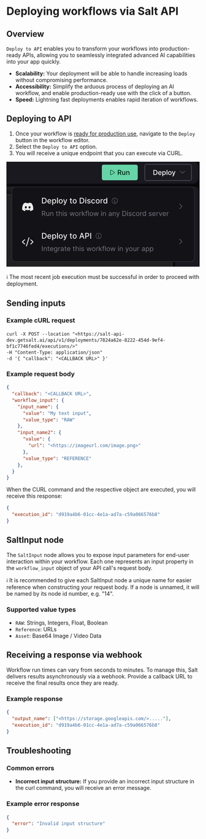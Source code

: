 # Deploying workflows via Salt API

## Overview

`Deploy to API` enables you to transform your workflows into production-ready APIs, allowing you to seamlessly integrated advanced AI capabilities into your app quickly.

- **Scalability:** Your deployment will be able to handle increasing loads without compromising performance.
- **Accessibility:** Simplify the arduous process of deploying an AI workflow, and enable production-ready use with the click of a button.
- **Speed:** Lightning fast deployments enables rapid iteration of workflows.

## Deploying to API

1. Once your workflow is [ready for production use](https://docs.getsalt.ai/workflows/#preparing-your-workflow-for-deployment), navigate to the `Deploy` button in the workflow editor.
2. Select the `Deploy to API` option.
3. You will receive a unique endpoint that you can execute via CURL.

![deployments1](images/deployments1.png)

<aside>
ℹ️ The most recent job execution must be successful in order to proceed with deployment.
</aside>

## Sending inputs

### Example cURL request

```
curl -X POST --location "<https://salt-api-dev.getsalt.ai/api/v1/deployments/7824a62e-8222-454d-9ef4-bf1c7746fed4/executions/>"
-H "Content-Type: application/json"
-d '{ "callback": "<CALLBACK URL>" }'
```

### Example request body

```json
{
  "callback": "<CALLBACK URL>",
  "workflow_input": {
    "input_name": {
      "value": "My text input",
      "value_type": "RAW"
    },
    "input_name2": {
      "value": {
        "url": "<https://imageurl.com/image.png>"
      },
      "value_type": "REFERENCE"
    },
  }
}
```

When the CURL command and the respective object are executed, you will receive this response:

```json
{
  "execution_id": "d919a4b6-01cc-4e1a-ad7a-c59a066576b8"
}
```

## SaltInput node

The `SaltInput` node allows you to expose input parameters for end-user interaction within your workflow. Each one represents an input property in the `workflow_input` object of your API call's request body.

<aside>
ℹ️ It is recommended to give each SaltInput node a unique name for easier reference when constructing your request body. If a node is unnamed, it will be named by its node id number, e.g. "14".
</aside>

### Supported value types

- `RAW`: Strings, Integers, Float, Boolean
- `Reference`: URLs
- `Asset`: Base64 Image / Video Data

## Receiving a response via webhook

Workflow run times can vary from seconds to minutes. To manage this, Salt delivers results asynchronously via a webhook. Provide a callback URL to receive the final results once they are ready.

### Example response

```json
{
  "output_name": ["<https://storage.googleapis.com/>....."],
  "execution_id": "d919a4b6-01cc-4e1a-ad7a-c59a066576b8"
}
```

## Troubleshooting

### Common errors

- **Incorrect input structure:** If you provide an incorrect input structure in the curl command, you will receive an error message.

### Example error response

```json
{
  "error": "Invalid input structure"
}
```
